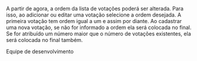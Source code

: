 A partir de agora, a ordem da lista de votações poderá ser alterada. Para isso, ao adicionar ou editar uma votação selecione 
a ordem desejada. A primeira votação tem ordem igual a um e assim por diante. Ao cadastrar uma nova votação, se não for informado a ordem ela será colocada no final. Se for atribuído um número maior que o número de votações existentes, ela será colocada no final também.

Equipe de desenvolvimento